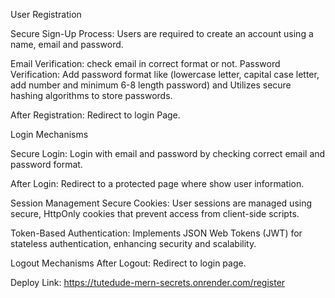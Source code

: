 User Registration

Secure Sign-Up Process: Users are required to create an account using a name, email and password.

Email Verification: check email in correct format or not.
Password Verification: Add password format like (lowercase letter, capital case letter, add number and minimum 6-8 length password) and Utilizes secure hashing algorithms to store passwords.

After Registration: Redirect to login Page.

Login Mechanisms

Secure Login: Login with email and password by checking correct email and password format.

After Login: Redirect to a protected page where show user information.

Session Management
Secure Cookies: User sessions are managed using secure, HttpOnly cookies that prevent access from client-side scripts.

Token-Based Authentication: Implements JSON Web Tokens (JWT) for stateless authentication, enhancing security and scalability.

Logout Mechanisms
After Logout: Redirect to login page.

Deploy Link:
https://tutedude-mern-secrets.onrender.com/register
